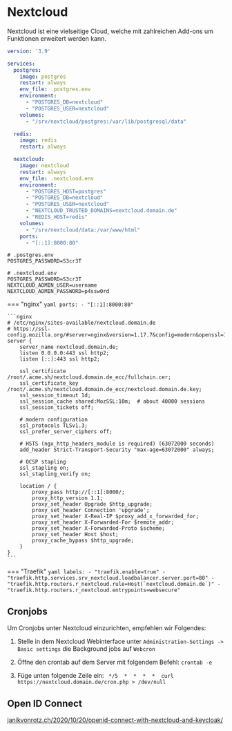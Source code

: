 # Nextcloud

Nextcloud ist eine vielseitige Cloud, welche mit zahlreichen Add-ons um Funktionen erweitert werden kann.

```yaml
version: '3.9'

services:
  postgres:
    image: postgres
    restart: always
    env_file: .postgres.env
    environment:
      - "POSTGRES_DB=nextcloud"
      - "POSTGRES_USER=nextcloud"
    volumes:
      - "/srv/nextcloud/postgres:/var/lib/postgresql/data"

  redis:
    image: redis
    restart: always

  nextcloud:
    image: nextcloud
    restart: always
    env_file: .nextcloud.env
    environment:
      - "POSTGRES_HOST=postgres"
      - "POSTGRES_DB=nextcloud"
      - "POSTGRES_USER=nextcloud"
      - "NEXTCLOUD_TRUSTED_DOMAINS=nextcloud.domain.de"
      - "REDIS_HOST=redis"
    volumes:
      - "/srv/nextcloud/data:/var/www/html"
    ports:
      - "[::1]:8000:80"
```

```shell
# .postgres.env
POSTGRES_PASSWORD=S3cr3T
```

```shell
# .nextcloud.env
POSTGRES_PASSWORD=S3cr3T
NEXTCLOUD_ADMIN_USER=username
NEXTCLOUD_ADMIN_PASSWORD=p4ssw0rd
```

=== "nginx"
    ```yaml
        ports:
          - "[::1]:8000:80"
    ```

    ```nginx
    # /etc/nginx/sites-available/nextcloud.domain.de
    # https://ssl-config.mozilla.org/#server=nginx&version=1.17.7&config=modern&openssl=1.1.1d&guideline=5.6
    server {
        server_name nextcloud.domain.de;
        listen 0.0.0.0:443 ssl http2;
        listen [::]:443 ssl http2;

        ssl_certificate /root/.acme.sh/nextcloud.domain.de_ecc/fullchain.cer;
        ssl_certificate_key /root/.acme.sh/nextcloud.domain.de_ecc/nextcloud.domain.de.key;
        ssl_session_timeout 1d;
        ssl_session_cache shared:MozSSL:10m;  # about 40000 sessions
        ssl_session_tickets off;

        # modern configuration
        ssl_protocols TLSv1.3;
        ssl_prefer_server_ciphers off;

        # HSTS (ngx_http_headers_module is required) (63072000 seconds)
        add_header Strict-Transport-Security "max-age=63072000" always;

        # OCSP stapling
        ssl_stapling on;
        ssl_stapling_verify on;

        location / {
            proxy_pass http://[::1]:8000/;
            proxy_http_version 1.1;
            proxy_set_header Upgrade $http_upgrade;
            proxy_set_header Connection 'upgrade';
            proxy_set_header X-Real-IP $proxy_add_x_forwarded_for;
            proxy_set_header X-Forwarded-For $remote_addr;
            proxy_set_header X-Forwarded-Proto $scheme;
            proxy_set_header Host $host;
            proxy_cache_bypass $http_upgrade;
        }
    }
    ```

=== "Traefik"
    ```yaml
        labels:
          - "traefik.enable=true"
          - "traefik.http.services.srv_nextcloud.loadbalancer.server.port=80"
          - "traefik.http.routers.r_nextcloud.rule=Host(`nextcloud.domain.de`)"
          - "traefik.http.routers.r_nextcloud.entrypoints=websecure"
    ```

## Cronjobs
Um Cronjobs unter Nextcloud einzurichten, empfehlen wir Folgendes:

1. Stelle in dem Nextcloud Webinterface unter `Administration-Settings -> Basic settings` die Background jobs auf `Webcron` 

2. Öffne den crontab auf dem Server mit folgendem Befehl: `crontab -e`

3. Füge unten folgende Zeile ein: ` */5  *  *  *  *  curl https://nextcloud.domain.de/cron.php > /dev/null`

## Open ID Connect
[janikvonrotz.ch/2020/10/20/openid-connect-with-nextcloud-and-keycloak/](https://janikvonrotz.ch/2020/10/20/openid-connect-with-nextcloud-and-keycloak/)

